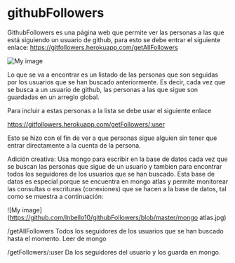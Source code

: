# githubFollowers

GithubFollowers es una página web que permite ver las personas a las que está siguiendo un usuario de github, para esto se debe entrar el siguiente enlace:
  https://gitfollowers.herokuapp.com/getAllFollowers
  
  
  ![My image](https://github.com/lnbello10/githubFollowers/blob/master/imagen.jpg)

  
Lo que se va a encontrar es un listado de las personas que son seguidas por los usuarios que se han buscado anteriormente. Es decir, cada vez que se busca a un usuario de github, las personas a las que sigue son guardadas en un arreglo global. 

Para incluir a estas personas a la lista se debe usar el siguiente enlace

  https://gitfollowers.herokuapp.com/getFollowers/:user

Esto se hizo con el fin de ver a que personas sigue alguien sin tener que entrar directamente a la cuenta de la persona. 

Adición creativa:
Usa mongo para escribir en la base de datos cada vez que se buscan las personas que sigue de un usuario y tambien para encontrar todos los seguidores de los usuarios que se han buscado. Esta base de datos es especial porque se encuentra en mongo atlas y permite monitorear las consultas o escrituras (conexiones) que se hacen a la base de datos, tal como se muestra a continuación:

![My image](https://github.com/lnbello10/githubFollowers/blob/master/mongo atlas.jpg)


/getAllFollowers Todos los seguidores de los usuarios que se han buscado hasta el momento. Leer de mongo

/getFollowers/:user Da los seguidores del usuario y los guarda en mongo.


